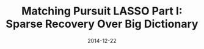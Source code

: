 ---
title: "Matching Pursuit LASSO Part I: Sparse Recovery Over Big Dictionary"
collection: journals
permalink: /publication/Matching
date: 2014-12-22
year: "2014"
venue: "IEEE Trans. Signal Processing 63(3)"
city: 
state: ""
thumbnail: "Matching.png"
teaser : 
authors: "M. Tan, I. W. Tsang, L. Wang"
bibtex: Matching.txt
uri: Matching.pdf
arxiv: 
project: 
source:
poster: 
data:
---